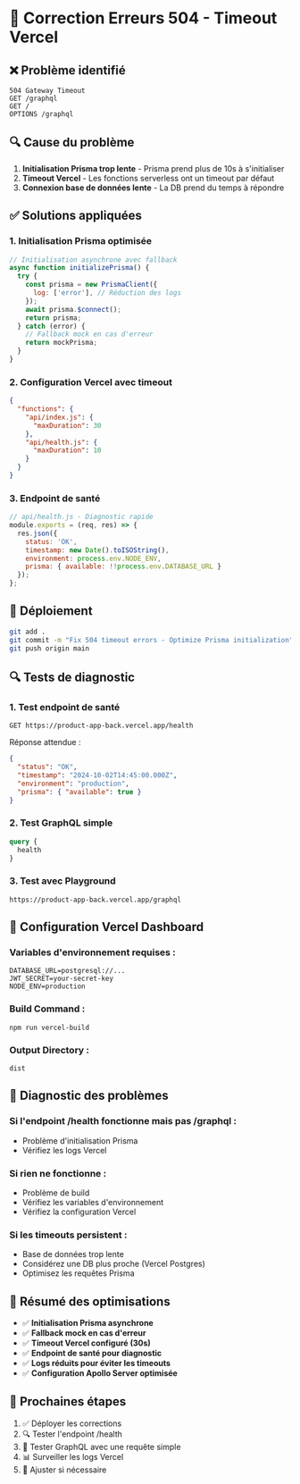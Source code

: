 # 🔧 Correction Erreurs 504 - Timeout Vercel

## ❌ Problème identifié

```
504 Gateway Timeout
GET /graphql
GET /
OPTIONS /graphql
```

## 🔍 Cause du problème

1. **Initialisation Prisma trop lente** - Prisma prend plus de 10s à s'initialiser
2. **Timeout Vercel** - Les fonctions serverless ont un timeout par défaut
3. **Connexion base de données lente** - La DB prend du temps à répondre

## ✅ Solutions appliquées

### **1. Initialisation Prisma optimisée**

```javascript
// Initialisation asynchrone avec fallback
async function initializePrisma() {
  try {
    const prisma = new PrismaClient({
      log: ['error'], // Réduction des logs
    });
    await prisma.$connect();
    return prisma;
  } catch (error) {
    // Fallback mock en cas d'erreur
    return mockPrisma;
  }
}
```

### **2. Configuration Vercel avec timeout**

```json
{
  "functions": {
    "api/index.js": {
      "maxDuration": 30
    },
    "api/health.js": {
      "maxDuration": 10
    }
  }
}
```

### **3. Endpoint de santé**

```javascript
// api/health.js - Diagnostic rapide
module.exports = (req, res) => {
  res.json({
    status: 'OK',
    timestamp: new Date().toISOString(),
    environment: process.env.NODE_ENV,
    prisma: { available: !!process.env.DATABASE_URL }
  });
};
```

## 🚀 Déploiement

```bash
git add .
git commit -m "Fix 504 timeout errors - Optimize Prisma initialization"
git push origin main
```

## 🔍 Tests de diagnostic

### **1. Test endpoint de santé**
```
GET https://product-app-back.vercel.app/health
```

Réponse attendue :
```json
{
  "status": "OK",
  "timestamp": "2024-10-02T14:45:00.000Z",
  "environment": "production",
  "prisma": { "available": true }
}
```

### **2. Test GraphQL simple**
```graphql
query {
  health
}
```

### **3. Test avec Playground**
```
https://product-app-back.vercel.app/graphql
```

## 🔧 Configuration Vercel Dashboard

### **Variables d'environnement requises :**
```
DATABASE_URL=postgresql://...
JWT_SECRET=your-secret-key
NODE_ENV=production
```

### **Build Command :**
```
npm run vercel-build
```

### **Output Directory :**
```
dist
```

## 🚨 Diagnostic des problèmes

### **Si l'endpoint /health fonctionne mais pas /graphql :**
- Problème d'initialisation Prisma
- Vérifiez les logs Vercel

### **Si rien ne fonctionne :**
- Problème de build
- Vérifiez les variables d'environnement
- Vérifiez la configuration Vercel

### **Si les timeouts persistent :**
- Base de données trop lente
- Considérez une DB plus proche (Vercel Postgres)
- Optimisez les requêtes Prisma

## 📝 Résumé des optimisations

- ✅ **Initialisation Prisma asynchrone**
- ✅ **Fallback mock en cas d'erreur**
- ✅ **Timeout Vercel configuré (30s)**
- ✅ **Endpoint de santé pour diagnostic**
- ✅ **Logs réduits pour éviter les timeouts**
- ✅ **Configuration Apollo Server optimisée**

## 🎯 Prochaines étapes

1. ✅ Déployer les corrections
2. 🔍 Tester l'endpoint /health
3. 🧪 Tester GraphQL avec une requête simple
4. 📊 Surveiller les logs Vercel
5. 🔧 Ajuster si nécessaire